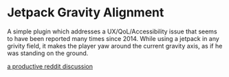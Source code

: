 # Jetpack Gravity Alignment

A simple plugin which addresses a UX/QoL/Accessibility issue that seems to have been reported many times since 2014. While using a jetpack in any grivity field, it makes the player yaw around the current gravity axis, as if he was standing on the ground.

[a productive reddit discussion](https://www.reddit.com/r/spaceengineers/comments/epqvo2/any_workshop_mod_that_locks_jetpack_rotation/)